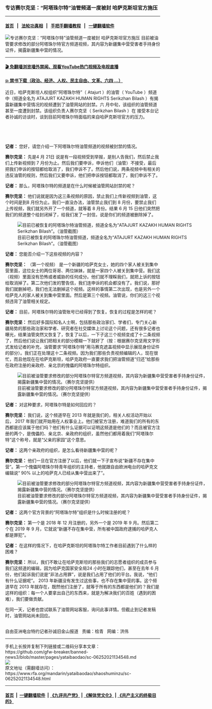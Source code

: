 ### 专访赛尔克坚：“阿塔珠尔特”油管频道一度被封  哈萨克斯坦官方施压
------------------------

#### [首页](https://github.com/gfw-breaker/banned-news3/blob/master/README.md) &nbsp;&nbsp;|&nbsp;&nbsp; [法轮功真相](https://github.com/begood0513/basic/blob/master/README.md)  &nbsp;&nbsp;|&nbsp;&nbsp; [手把手翻墙教程](https://github.com/gfw-breaker/guides/wiki)  &nbsp;&nbsp;|&nbsp;&nbsp; [一键翻墙软件](https://github.com/gfw-breaker/nogfw/blob/master/README.md)  



<div id="headerimg">
 <img alt="专访赛尔克坚：“阿塔珠尔特”油管频道一度被封  哈萨克斯坦官方施压" src="https://www.rfa.org/mandarin/yataibaodao/shaoshuminzu/sc-06252021134548.html/@@images/9cbb5c53-4966-4601-8510-a9c21c353b0e.jpeg" title="专访赛尔克坚：“阿塔珠尔特”油管频道一度被封  哈萨克斯坦官方施压"/>
 <span class="lead_image_caption">
  目前被油管要求修改的部分阿塔珠尔特官方频道视频，其内容为新疆集中营受害者手持身份证件，揭露新疆集中营的情况。
 </span>
 <!-- zoomattribute -->
</div>

<hr/>


#### [ 🎬  免翻墙浏览墙外禁闻、观看YouTube热门视频及电视直播](https://github.com/gfw-breaker/HelloWorld)

#### [ 💥  禁书下载（政治、经济、人权、民主自由、文革、六四 ...）](https://github.com/gfw-breaker/books/blob/master/README.md)

<div id="storytext">
 <p>
 </p>
 <p>
  近日，哈萨克斯坦人权组织“阿塔珠尔特”（
  <span>
   Atajurt
  </span>
  <span>
   ）的油管（
  </span>
  <span>
   YouTube
  </span>
  <span>
   ）频道中（频道全名为
  </span>
  <span>
   ATAJURT KAZAKH HUMAN RIGHTS Serikzhan Bilash
  </span>
  <span>
   ）有揭露新疆集中营情况的视频遭到了油管网站的封禁。六
  </span>
  <span>
  </span>
  <span>
   月中旬，该组织的油管频道甚至一度遭到封禁。该组织负责人赛尔克坚（
  </span>
  <span>
   Serikzhan Bilash
  </span>
  <span>
   ）在
  </span>
  <span>
   接受本台记者孙诚的访谈时，谈到目前阿塔珠尔特面临的来自哈萨克斯坦官方的压力。
  </span>
 </p>
 <p>
  <br/>
 </p>
 <p>
  <br/>
 </p>
 <p>
  <span>
   <strong>
    <span>
     记者：
    </span>
   </strong>
   <span>
    您好，请您介绍一下阿塔珠尔特油管频道的视频被封禁的情况。
   </span>
  </span>
 </p>
 <p>
  <span>
   <strong>
    <span>
     赛尔克坚：
    </span>
   </strong>
   <span>
    先是4
    <span>
     月
    </span>
    21日
    <span>
     说是有一段视频受到举报，是别人告我们，然后禁止我们上传新视频到
    </span>
    7
    <span>
     月份为止。然后我们要申诉，申诉他们（油管）不接受，最后把我们申诉的按钮都给取消了，我们申诉不了。然后他们说，两条视频中有相关的违反油管的规则，然后我们又要申诉，他们把申诉按钮都取消了，我们申诉不了。
    </span>
   </span>
  </span>
 </p>
 <p>
  <span>
   <strong>
    <span>
     记者：
    </span>
   </strong>
   <span>
    那么，阿塔珠尔特的频道是在什么时候被油管网站封禁的呢？
   </span>
  </span>
 </p>
 <p>
  <span>
   <strong>
    <span>
     赛尔克坚：
    </span>
   </strong>
   <span>
    他们说就是因为这三条视频的原因，禁止我们上传新视频到油管，这个时间是到8
    <span>
     月份为止。我们一直没办法，油管禁止我们到
    </span>
    8
    <span>
     月份，要禁止我们上传视频，我们就另外开了一个频道，就等着
    </span>
    8
    <span>
     月份。结果
    </span>
    6
    <span>
     月
    </span>
    15
    <span>
     日他们突然把我们的频道整个给封闭掉了，给我们发了一封信，说是你们的频道被删除掉了。
    </span>
   </span>
  </span>
 </p>
 <p>
  <span>
   <span>
    <span>
     <figure class="image-richtext image-inline captioned" style="width:620px;">
      <img alt="目前已被恢复的阿塔珠尔特油管频道，频道全名为“ATAJURT KAZAKH HUMAN RIGHTS Serikzhan Bilash”。（油管截图）" src="https://www.rfa.org/mandarin/yataibaodao/shaoshuminzu/sc-06252021134548.html/m0625-sc1.jpg/@@images/cf1cc048-29d8-4183-892a-cb58a0206830.jpeg" title="M0625-SC1.jpg"/>
      <figcaption class="image-caption">
       目前已被恢复的阿塔珠尔特油管频道，频道全名为“ATAJURT KAZAKH HUMAN RIGHTS Serikzhan Bilash”。（油管截图）
      </figcaption>
      <small>
      </small>
     </figure>
    </span>
   </span>
  </span>
 </p>
 <p>
  <span>
   <strong>
    <span>
     记者：
    </span>
   </strong>
   <span>
    您能否介绍一下这些视频的内容？
   </span>
  </span>
 </p>
 <p>
  <span>
   <strong>
    <span>
     赛尔克坚：
    </span>
   </strong>
   <span>
    （第一个视频）
   </span>
   <span>
    是一个新疆的哈萨克女士，她的四个家人被关到集中营里面，这位女士的两位哥哥、两位妹妹，就是一家四个人被关到集中营。我们这（视频）里面没有恐怖或者威胁的任何成分。他们就不理睬我们，就把上诉的按钮给取消掉了。第二次他们发的警告信，我们连申诉的机会都没有了。我们说，那好我们就删掉吧，我们也无法删掉这个视频。这样的事情第二次出现，也是另外一个哈萨克人的家人被关到集中营里面。然后是第三个视频。油管说，你们的这三个视频违背了油管相关规定。
   </span>
  </span>
 </p>
 <p>
  <span>
   <strong>
    <span>
     记者：
    </span>
   </strong>
   <span>
    目前，阿塔珠尔特的油管账号已经得到了恢复。恢复的过程是怎样的呢？
   </span>
  </span>
 </p>
 <p>
  <span>
   <span>
    <strong>
     <span>
      赛尔克坚：
     </span>
    </strong>
    <span>
     然后好多国际知名人士啊，包括那些政治家们、学者们，专门关心新疆局势的那些政治家和学者、研究者在社交媒体上讨论这个问题，还有很多记者也曝光，结果油管突然又恢复了，恢复了以后，一下子这三个视频变成了十二条视频了，然后他们说让我们把相关的部分模糊一下就好了（按：根据赛尔克坚用文字形式发给记者的补充，油管要求“阿塔珠尔特”用马赛克遮盖视频中显示展现身份证件的部分）。我们正在处理这十二条视频。因为我们那些负责视频编辑的人，现在很忙，而且他现在在哈萨克斯坦，哈萨克政府一直要求我们把油管频道“归还”给那些在政府注册的亲政府、亲北京的傀儡的阿塔珠尔特组织。
    </span>
   </span>
  </span>
 </p>
 <p>
  <span>
   <span>
    <span>
     <figure class="image-richtext image-inline captioned" style="width:620px;">
      <img alt="目前被油管要求修改的部分阿塔珠尔特官方频道视频，其内容为新疆集中营受害者手持身份证件，揭露新疆集中营的情况。（赛尔克坚提供）" src="https://www.rfa.org/mandarin/yataibaodao/shaoshuminzu/sc-06252021134548.html/m0625-sc2.jpg/@@images/0104d23f-a51e-4e6e-8c52-e19668f0af2c.jpeg" title="M0625-SC2.jpg"/>
      <figcaption class="image-caption">
       目前被油管要求修改的部分阿塔珠尔特官方频道视频，其内容为新疆集中营受害者手持身份证件，揭露新疆集中营的情况。（赛尔克坚提供）
      </figcaption>
      <small>
      </small>
     </figure>
    </span>
   </span>
  </span>
 </p>
 <p>
  <span>
   <strong>
    <span>
     记者：
    </span>
   </strong>
   <span>
    对这种要求，阿塔珠尔特是如何回应的？
   </span>
  </span>
 </p>
 <p>
  <span>
   <span>
    <strong>
     <span>
      赛尔克坚：
     </span>
    </strong>
    <span>
     我们说，这个频道早在
    </span>
    2013
    <span>
     年就是我们的，相关人权活动开始以后，
    </span>
    2017
    <span>
     年我们就开始用在人权事业上。他们被官方注册，难道我们的所有的东西都是应该属于他们吗？他们有什么证据可以证明这频道是他们的？而且被官方注册的两个，是傀儡的、亲北京、亲政府的组织，虽然他们都用着我们“阿塔珠尔特”这个称号，就是“父亲的家园”这个意思。
    </span>
   </span>
  </span>
 </p>
 <p>
  <span>
   <strong>
    <span>
     记者：
    </span>
   </strong>
   <span>
    这两个亲政府的组织，是怎么看待新疆集中营的呢？
   </span>
  </span>
 </p>
 <p>
  <span>
   <span>
    <strong>
     <span>
      赛尔克坚：
     </span>
    </strong>
    <span>
     他们一旦在官方注册了以后，他们就一下子宣布说“新疆不存在集中营”。第一个傀儡阿塔珠尔特青年组织的主持者，他就跟自由欧洲电台的哈萨克文编辑说“
    </span>
    90%
    <span>
     以上的哈萨克人已经从集中营出来了”。
    </span>
   </span>
  </span>
 </p>
 <p>
  <span>
   <span>
    <span>
     <figure class="image-richtext image-inline captioned" style="width:620px;">
      <img alt="目前被油管要求修改的部分阿塔珠尔特官方频道视频，其内容为新疆集中营受害者手持身份证件，揭露新疆集中营的情况。（赛尔克坚提供）" src="https://www.rfa.org/mandarin/yataibaodao/shaoshuminzu/sc-06252021134548.html/m0625-sc3.jpg/@@images/20e26cd5-a228-4e68-9a03-8e73e1d4d819.jpeg" title="M0625-SC3.jpg"/>
      <figcaption class="image-caption">
       目前被油管要求修改的部分阿塔珠尔特官方频道视频，其内容为新疆集中营受害者手持身份证件，揭露新疆集中营的情况。（赛尔克坚提供）
      </figcaption>
      <small>
      </small>
     </figure>
    </span>
   </span>
  </span>
 </p>
 <p>
  <span>
   <strong>
    <span>
     记者：
    </span>
   </strong>
   <span>
    这两个官方背景的“阿塔珠尔特”组织是什么时候注册的呢？
   </span>
  </span>
 </p>
 <p>
  <span>
   <span>
    <strong>
     <span>
      赛尔克坚：
     </span>
    </strong>
    <span>
     第一个是
    </span>
    2018
    <span>
     年
    </span>
    12
    <span>
     月注册的，另外一个是
    </span>
    2019
    <span>
     年
    </span>
    9
    <span>
     月。然后第二个在
    </span>
    2019
    <span>
     年
    </span>
    9
    <span>
     月，它就说“新疆不存在集中营，所有被中国政府逮捕的哈萨克人都是罪犯”。
    </span>
   </span>
  </span>
 </p>
 <p>
  <span>
   <strong>
    <span>
     记者：
    </span>
   </strong>
   <span>
    在这样的情况下，在哈萨克斯坦的阿塔珠尔特工作者目前遇到了什么样的困难？
   </span>
  </span>
 </p>
 <p>
  <span>
   <strong>
    <span>
     赛尔克坚：
    </span>
   </strong>
   <span>
    所以，我们不敢让在哈萨克斯坦的那些我们的志愿者组织的成员参与我们这频道的编辑，因为哈萨克国家安全局24
    <span>
     小时在跟踪他们，甚至在去年
    </span>
    6
    <span>
     月份，他们起诉我们说是“非法占用罪”，说是我们占用了他们的平台。我说，“他们有什么证据呢”。
    </span>
    2013
    <span>
     年新疆没有发生过这些事，也不存在集中营的事。这个频道早在
    </span>
    2013
    <span>
     年就存在，既然他们注册了，就等于所有的东西都是他们的？我们是这样的组织：每一个人要拿出自己的东西来，就是为解决我们的百姓（遇到的困难），我们要做贡献。
    </span>
   </span>
  </span>
 </p>
 <p>
  <span>
   <span>
    <span>
     在同一天，记者也尝试联系了油管网站客服，询问此事详情。但截止到记者发稿时，油管网站尚未回应。
     <p>
      <br/>
      自由亚洲电台特约记者孙诚旧金山报道   责编：梒青   网编：洪伟
     </p>
    </span>
   </span>
  </span>
 </p>
</div>

<hr/>
手机上长按并复制下列链接或二维码分享本文章：<br/>
https://github.com/gfw-breaker/banned-news3/blob/master/pages/yataibaodao/sc-06252021134548.md <br/>
<a href='https://github.com/gfw-breaker/banned-news3/blob/master/pages/yataibaodao/sc-06252021134548.md'><img src='https://github.com/gfw-breaker/banned-news3/blob/master/pages/yataibaodao/sc-06252021134548.md.png'/></a> <br/>
原文地址（需翻墙访问）：https://www.rfa.org/mandarin/yataibaodao/shaoshuminzu/sc-06252021134548.html


------------------------
#### [首页](https://github.com/gfw-breaker/banned-news3/blob/master/README.md) &nbsp;|&nbsp; [一键翻墙软件](https://github.com/gfw-breaker/nogfw/blob/master/README.md) &nbsp;| [《九评共产党》](https://github.com/gfw-breaker/9ping.md/blob/master/README.md#九评之一评共产党是什么) | [《解体党文化》](https://github.com/gfw-breaker/jtdwh.md/blob/master/README.md) | [《共产主义的终极目的》](https://github.com/gfw-breaker/gczydzjmd.md/blob/master/README.md)


<img src='http://gfw-breaker.win/banned-news3/pages/yataibaodao/sc-06252021134548.md' width='0px' height='0px'/>